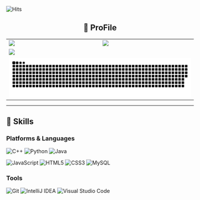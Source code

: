 <!-- 방문자 수 -->
![Hits](https://hits.seeyoufarm.com/api/count/incr/badge.svg?url=https%3A%2F%2Fgithub.com%2Fkim-soohyeon&count_bg=%23FFDAC7&title_bg=%23FFADAD&icon=&icon_color=%23E7E7E7&title=hits&edge_flat=false)

<div align="center">

## 📄 ProFile

<!-- 그리드 레이아웃 시작 -->
<table>
  <tr>
    <td>
      <!-- Top Languages -->
      <a href="https://github.com/jogilsang/jogilsang">
        <img src="https://github-readme-stats.vercel.app/api/top-langs/?username=jogilsang&langs_count=10&layout=compact&theme=dark" />
      </a>
    </td>
    <td>
      <!-- Solved.ac -->
      <a href="https://solved.ac/profile/nan7789">
        <img src="https://mazassumnida.wtf/api/v2/generate_badge?boj=nan7789" />
      </a>
    </td>
  </tr>
  <tr>
    <td colspan="2">
      <!-- Trophy -->
      <a href="https://github.com/ryo-ma/github-profile-trophy">
        <img src="https://github-profile-trophy.vercel.app/?username=ryo-ma&theme=onedark" />
      </a>
    </td>
  </tr>
  <tr>
    <td colspan="2">
      <!-- Snake -->
      <img src="https://github.com/NullisnotFalse/NullisnotFalse/blob/output/github-contribution-grid-snake-dark.svg" />
    </td>
  </tr>
</table>

</div>

---

## 💪 Skills

### Platforms & Languages
![C++](https://img.shields.io/badge/C++-00599C.svg?&style=for-the-badge&logo=C%2B%2B&logoColor=white)
![Python](https://img.shields.io/badge/Python-3776AB.svg?&style=for-the-badge&logo=Python&logoColor=white)
![Java](https://img.shields.io/badge/Java-007396.svg?&style=for-the-badge&logo=Java&logoColor=white)

![JavaScript](https://img.shields.io/badge/JavaScript-F7DF1E.svg?&style=for-the-badge&logo=JavaScript&logoColor=white)
![HTML5](https://img.shields.io/badge/HTML5-E34F26.svg?&style=for-the-badge&logo=HTML5&logoColor=white)
![CSS3](https://img.shields.io/badge/CSS3-1572B6.svg?&style=for-the-badge&logo=CSS3&logoColor=white)
![MySQL](https://img.shields.io/badge/MySQL-4479A1.svg?&style=for-the-badge&logo=MySQL&logoColor=white)

### Tools
![Git](https://img.shields.io/badge/Git-F05032.svg?&style=for-the-badge&logo=Git&logoColor=white)
![IntelliJ IDEA](https://img.shields.io/badge/IntelliJIDEA-000000.svg?&style=for-the-badge&logo=intellijidea&logoColor=white)
![Visual Studio Code](https://img.shields.io/badge/Visual%20Studio%20Code-007ACC.svg?&style=for-the-badge&logo=Visual%20Studio%20Code&logoColor=white)

<!-- 출처 주석 -->
<!-- 출처: https://soo-vely-dev.tistory.com/159 -->
